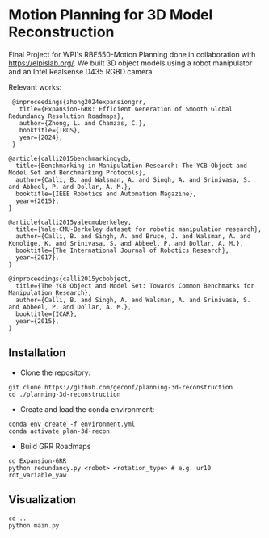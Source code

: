 # Motion Planning for 3D Model Reconstruction

Final Project for WPI's RBE550-Motion Planning done in collaboration with https://elpislab.org/. We built 3D object models using a robot manipulator and an Intel Realsense D435 RGBD camera.

Relevant works:

```
 @inproceedings{zhong2024expansiongrr,
   title={Expansion-GRR: Efficient Generation of Smooth Global Redundancy Resolution Roadmaps},
   author={Zhong, L. and Chamzas, C.},
   booktitle={IROS},
   year={2024},
 }

@article{calli2015benchmarkingycb,
  title={Benchmarking in Manipulation Research: The YCB Object and Model Set and Benchmarking Protocols},
  author={Calli, B. and Walsman, A. and Singh, A. and Srinivasa, S. and Abbeel, P. and Dollar, A. M.},
  booktitle={IEEE Robotics and Automation Magazine},
  year={2015},
}

@article{calli2015yalecmuberkeley,
  title={Yale-CMU-Berkeley dataset for robotic manipulation research},
  author={Calli, B. and Singh, A. and Bruce, J. and Walsman, A. and Konolige, K. and Srinivasa, S. and Abbeel, P. and Dollar, A. M.},
  booktitle={The International Journal of Robotics Research},
  year={2017},
}

@inproceedings{calli2015ycbobject,
  title={The YCB Object and Model Set: Towards Common Benchmarks for Manipulation Research},
  author={Calli, B. and Singh, A. and Walsman, A. and Srinivasa, S. and Abbeel, P. and Dollar, A. M.},
  booktitle={ICAR},
  year={2015},
}
```

## Installation

* Clone the repository:

```shell
git clone https://github.com/geconf/planning-3d-reconstruction
cd ./planning-3d-reconstruction
```

* Create and load the conda environment:

```shell
conda env create -f environment.yml
conda activate plan-3d-recon
```

* Build GRR Roadmaps

```shell
cd Expansion-GRR
python redundancy.py <robot> <rotation_type> # e.g. ur10 rot_variable_yaw
```

## Visualization

```shell
cd ..
python main.py
```
